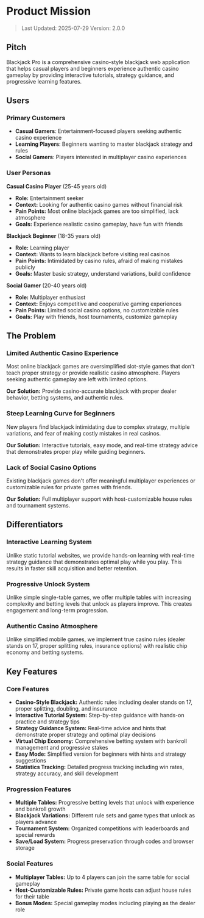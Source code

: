# Product Mission

> Last Updated: 2025-07-29
> Version: 2.0.0

## Pitch

Blackjack Pro is a comprehensive casino-style blackjack web application that helps casual players and beginners experience authentic casino gameplay by providing interactive tutorials, strategy guidance, and progressive learning features.

## Users

### Primary Customers

- **Casual Gamers**: Entertainment-focused players seeking authentic casino experience
- **Learning Players**: Beginners wanting to master blackjack strategy and rules
- **Social Gamers**: Players interested in multiplayer casino experiences

### User Personas

**Casual Casino Player** (25-45 years old)
- **Role:** Entertainment seeker
- **Context:** Looking for authentic casino games without financial risk
- **Pain Points:** Most online blackjack games are too simplified, lack atmosphere
- **Goals:** Experience realistic casino gameplay, have fun with friends

**Blackjack Beginner** (18-35 years old)
- **Role:** Learning player
- **Context:** Wants to learn blackjack before visiting real casinos
- **Pain Points:** Intimidated by casino rules, afraid of making mistakes publicly
- **Goals:** Master basic strategy, understand variations, build confidence

**Social Gamer** (20-40 years old)
- **Role:** Multiplayer enthusiast
- **Context:** Enjoys competitive and cooperative gaming experiences
- **Pain Points:** Limited social casino options, no customizable rules
- **Goals:** Play with friends, host tournaments, customize gameplay

## The Problem

### Limited Authentic Casino Experience

Most online blackjack games are oversimplified slot-style games that don't teach proper strategy or provide realistic casino atmosphere. Players seeking authentic gameplay are left with limited options.

**Our Solution:** Provide casino-accurate blackjack with proper dealer behavior, betting systems, and authentic rules.

### Steep Learning Curve for Beginners

New players find blackjack intimidating due to complex strategy, multiple variations, and fear of making costly mistakes in real casinos.

**Our Solution:** Interactive tutorials, easy mode, and real-time strategy advice that demonstrates proper play while guiding beginners.

### Lack of Social Casino Options

Existing blackjack games don't offer meaningful multiplayer experiences or customizable rules for private games with friends.

**Our Solution:** Full multiplayer support with host-customizable house rules and tournament systems.

## Differentiators

### Interactive Learning System

Unlike static tutorial websites, we provide hands-on learning with real-time strategy guidance that demonstrates optimal play while you play. This results in faster skill acquisition and better retention.

### Progressive Unlock System

Unlike simple single-table games, we offer multiple tables with increasing complexity and betting levels that unlock as players improve. This creates engagement and long-term progression.

### Authentic Casino Atmosphere

Unlike simplified mobile games, we implement true casino rules (dealer stands on 17, proper splitting rules, insurance options) with realistic chip economy and betting systems.

## Key Features

### Core Features

- **Casino-Style Blackjack:** Authentic rules including dealer stands on 17, proper splitting, doubling, and insurance
- **Interactive Tutorial System:** Step-by-step guidance with hands-on practice and strategy tips
- **Strategy Guidance System:** Real-time advice and hints that demonstrate proper strategy and optimal play decisions
- **Virtual Chip Economy:** Comprehensive betting system with bankroll management and progressive stakes
- **Easy Mode:** Simplified version for beginners with hints and strategy suggestions
- **Statistics Tracking:** Detailed progress tracking including win rates, strategy accuracy, and skill development

### Progression Features

- **Multiple Tables:** Progressive betting levels that unlock with experience and bankroll growth
- **Blackjack Variations:** Different rule sets and game types that unlock as players advance
- **Tournament System:** Organized competitions with leaderboards and special rewards
- **Save/Load System:** Progress preservation through codes and browser storage

### Social Features

- **Multiplayer Tables:** Up to 4 players can join the same table for social gameplay
- **Host-Customizable Rules:** Private game hosts can adjust house rules for their table
- **Bonus Modes:** Special gameplay modes including playing as the dealer role